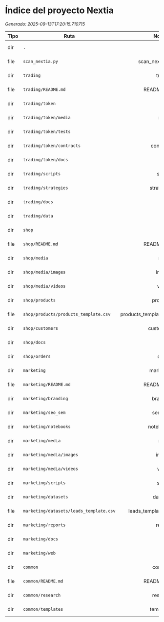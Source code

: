 # Índice del proyecto Nextia

_Generado: 2025-09-13T17:20:15.710715_

|Tipo|Ruta|Nombre|Tamaño(bytes)|Modificado|
|---|---|---:|---:|---|
|dir|`.`|nextia|0|2025-09-13T17:17:54.931790|
|file|`scan_nextia.py`|scan_nextia.py|2660|2025-09-13T17:17:54.932790|
|dir|`trading`|trading|0|2025-09-13T17:16:57.423135|
|file|`trading/README.md`|README.md|61|2025-09-13T17:16:57.424135|
|dir|`trading/token`|token|0|2025-09-13T16:53:53.700471|
|dir|`trading/token/media`|media|0|2025-09-13T16:53:53.700471|
|dir|`trading/token/tests`|tests|0|2025-09-13T16:53:53.700471|
|dir|`trading/token/contracts`|contracts|0|2025-09-13T16:53:53.700471|
|dir|`trading/token/docs`|docs|0|2025-09-13T16:53:53.700471|
|dir|`trading/scripts`|scripts|0|2025-09-13T16:53:53.700471|
|dir|`trading/strategies`|strategies|0|2025-09-13T16:53:53.700471|
|dir|`trading/docs`|docs|0|2025-09-13T16:53:53.700471|
|dir|`trading/data`|data|0|2025-09-13T16:53:53.700471|
|dir|`shop`|shop|0|2025-09-13T17:16:57.418135|
|file|`shop/README.md`|README.md|55|2025-09-13T17:16:57.420135|
|dir|`shop/media`|media|0|2025-09-13T16:53:53.700471|
|dir|`shop/media/images`|images|0|2025-09-13T16:53:53.700471|
|dir|`shop/media/videos`|videos|0|2025-09-13T16:53:53.700471|
|dir|`shop/products`|products|0|2025-09-13T17:14:26.531390|
|file|`shop/products/products_template.csv`|products_template.csv|171|2025-09-13T17:14:26.541390|
|dir|`shop/customers`|customers|0|2025-09-13T16:53:53.699471|
|dir|`shop/docs`|docs|0|2025-09-13T16:53:53.699471|
|dir|`shop/orders`|orders|0|2025-09-13T16:53:53.699471|
|dir|`marketing`|marketing|0|2025-09-13T17:16:57.413135|
|file|`marketing/README.md`|README.md|65|2025-09-13T17:16:57.416135|
|dir|`marketing/branding`|branding|0|2025-09-13T16:53:53.699471|
|dir|`marketing/seo_sem`|seo_sem|0|2025-09-13T16:53:53.699471|
|dir|`marketing/notebooks`|notebooks|0|2025-09-13T16:53:53.699471|
|dir|`marketing/media`|media|0|2025-09-13T16:53:53.699471|
|dir|`marketing/media/images`|images|0|2025-09-13T16:53:53.699471|
|dir|`marketing/media/videos`|videos|0|2025-09-13T16:53:53.699471|
|dir|`marketing/scripts`|scripts|0|2025-09-13T16:53:53.699471|
|dir|`marketing/datasets`|datasets|0|2025-09-13T17:15:12.138922|
|file|`marketing/datasets/leads_template.csv`|leads_template.csv|188|2025-09-13T17:15:12.139922|
|dir|`marketing/reports`|reports|0|2025-09-13T16:53:53.699471|
|dir|`marketing/docs`|docs|0|2025-09-13T16:53:53.699471|
|dir|`marketing/web`|web|0|2025-09-13T16:53:53.699471|
|dir|`common`|common|0|2025-09-13T17:16:57.426135|
|file|`common/README.md`|README.md|59|2025-09-13T17:16:57.427135|
|dir|`common/research`|research|0|2025-09-13T16:53:53.700471|
|dir|`common/templates`|templates|0|2025-09-13T16:53:53.700471|
